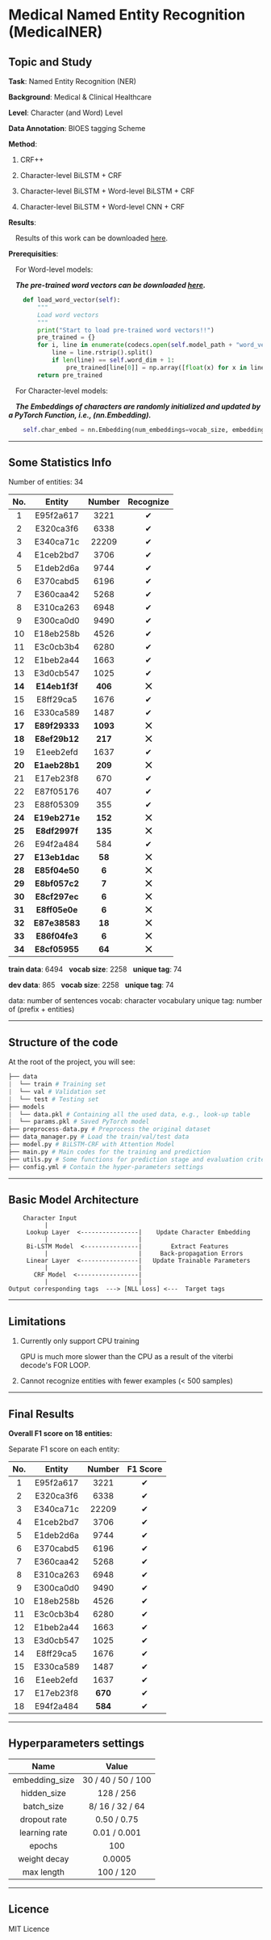 # Medical Named Entity Recognition (MedicalNER)

## Topic and Study

**Task**: Named Entity Recognition (NER)

**Background**: Medical & Clinical Healthcare 

**Level**: Character (and Word) Level

**Data Annotation**: BIOES tagging Scheme

**Method**:

1. CRF++

2. Character-level BiLSTM + CRF

3. Character-level BiLSTM + Word-level BiLSTM + CRF

4. Character-level BiLSTM + Word-level CNN + CRF

**Results**:

&emsp;Results of this work can be downloaded [here](https://github.com/SuperBruceJia/MedicalNER/raw/master/NER-Models-Results.xlsx).

**Prerequisities**:

&emsp;For Word-level models:

&emsp;***The pre-trained word vectors can be downloaded [here](https://drive.google.com/file/d/1b_D5OQHm1XFlHKcMaWUJ8ABiQNPM0meS/view?usp=sharing).***

```python
    def load_word_vector(self):
        """
        Load word vectors
        """
        print("Start to load pre-trained word vectors!!")
        pre_trained = {}
        for i, line in enumerate(codecs.open(self.model_path + "word_vectors.vec", 'r', encoding='utf-8')):
            line = line.rstrip().split()
            if len(line) == self.word_dim + 1:
                pre_trained[line[0]] = np.array([float(x) for x in line[1:]]).astype(np.float32)
        return pre_trained
```

&emsp;For Character-level models:

&emsp;***The Embeddings of characters are randomly initialized and updated by a PyTorch Function, i.e., (nn.Embedding).***

```python
    self.char_embed = nn.Embedding(num_embeddings=vocab_size, embedding_dim=self.char_dim)
```

--------------------------------------------------------------------------------

## Some Statistics Info

Number of entities: 34

| No.   | Entity    | Number | Recognize|
| :----:| :----:    | :----: |:----:    |
| 1     | E95f2a617 | 3221   | ✔︎       |
| 2     | E320ca3f6 | 6338   | ✔︎       |
| 3     | E340ca71c | 22209  | ✔︎       |
| 4     | E1ceb2bd7 | 3706   | ✔︎       |
| 5     | E1deb2d6a | 9744   | ✔︎       |
| 6     | E370cabd5 | 6196   | ✔︎       |
| 7     | E360caa42 | 5268   | ✔︎       |
| 8     | E310ca263 | 6948   | ✔︎       |
| 9     | E300ca0d0 | 9490   | ✔︎       |
| 10    | E18eb258b | 4526   | ✔︎       |
| 11    | E3c0cb3b4 | 6280   | ✔︎       |
| 12    | E1beb2a44 | 1663   | ✔︎       |
| 13    | E3d0cb547 | 1025   | ✔︎       |
| __14__    | __E14eb1f3f__ | __406__    | __⨉__       |
| 15    | E8ff29ca5 | 1676   | ✔︎       |
| 16    | E330ca589 | 1487   | ✔︎       |
| __17__    | __E89f29333__ | __1093__   | __⨉__       |
| __18__    | __E8ef29b12__ | __217__    | __⨉__       |
| 19    | E1eeb2efd | 1637   | ✔︎       |
| __20__    | __E1aeb28b1__ | __209__    | __⨉__       |
| 21    | E17eb23f8 | 670    | ✔︎       |
| 22    | E87f05176 | 407    | ✔︎       |
| 23    | E88f05309 | 355    | ✔︎       |
| __24__    | __E19eb271e__ | __152__    | __⨉__       |
| __25__    | __E8df2997f__ | __135__    | __⨉__       |
| 26    | E94f2a484 | 584    | ✔︎       |
| __27__    | __E13eb1dac__ | __58__     | __⨉__       |
| __28__    | __E85f04e50__ | __6__      | __⨉__       |
| __29__    | __E8bf057c2__ | __7__      | __⨉__       |
| __30__    | __E8cf297ec__ | __6__      | __⨉__       |
| __31__    | __E8ff05e0e__ | __6__      | __⨉︎__       |
| __32__    | __E87e38583__ | __18__     | __⨉︎__       |
| __33__    | __E86f04fe3__ | __6__      | __⨉︎__       |
| __34__    | __E8cf05955__ | __64__     | __⨉︎__       |

**train data**: 6494 &nbsp;
**vocab size**: 2258 &nbsp;
**unique tag**: 74 &nbsp;

**dev data**: 865 &nbsp;
**vocab size**: 2258 &nbsp;
**unique tag**: 74 &nbsp;

data: number of sentences
vocab: character vocabulary
unique tag: number of (prefix + entities)

--------------------------------------------------------------------------------

## Structure of the code

At the root of the project, you will see:

```python
├── data
|  └── train # Training set 
|  └── val # Validation set 
|  └── test # Testing set 
├── models
|  └── data.pkl # Containing all the used data, e.g., look-up table
|  └── params.pkl # Saved PyTorch model
├── preprocess-data.py # Preprocess the original dataset
├── data_manager.py # Load the train/val/test data
├── model.py # BiLSTM-CRF with Attention Model
├── main.py # Main codes for the training and prediction
├── utils.py # Some functions for prediction stage and evaluation criteria
├── config.yml # Contain the hyper-parameters settings
```

--------------------------------------------------------------------------------

## Basic  Model Architecture

```text
    Character Input
          |                         
     Lookup Layer  <----------------|    Update Character Embedding
          |                         |
     Bi-LSTM Model  <---------------|        Extract Features
          |                         |     Back-propagation Errors
     Linear Layer  <----------------|   Update Trainable Parameters
          |                         |
       CRF Model  <-----------------|    
          |                         |
Output corresponding tags  ---> [NLL Loss] <---  Target tags
```

--------------------------------------------------------------------------------

## Limitations

1. Currently only support CPU training
    
    GPU is much more slower than the CPU as a result of the viterbi decode's FOR LOOP. 

2. Cannot recognize entities with fewer examples (< 500 samples)

--------------------------------------------------------------------------------

## Final Results

**Overall F1 score on 18 entities:** 

Separate F1 score on each entity:

| No.   | Entity    | Number | F1 Score|
| :----:| :----:    | :----: |:----:   |
| 1     | E95f2a617 | 3221   | ✔︎       |
| 2     | E320ca3f6 | 6338   | ✔︎       |
| 3     | E340ca71c | 22209  | ✔︎       |
| 4     | E1ceb2bd7 | 3706   | ✔︎       |
| 5     | E1deb2d6a | 9744   | ✔︎       |
| 6     | E370cabd5 | 6196   | ✔︎       |
| 7     | E360caa42 | 5268   | ✔︎       |
| 8     | E310ca263 | 6948   | ✔︎       |
| 9     | E300ca0d0 | 9490   | ✔︎       |
| 10    | E18eb258b | 4526   | ✔︎       |
| 11    | E3c0cb3b4 | 6280   | ✔︎       |
| 12    | E1beb2a44 | 1663   | ✔︎       |
| 13    | E3d0cb547 | 1025   | ✔︎       |
| 14    | E8ff29ca5 | 1676   | ✔︎       |
| 15    | E330ca589 | 1487   | ✔︎       |
| 16    | E1eeb2efd | 1637   | ✔︎       |
| 17    | E17eb23f8 | __670__    | ✔︎       |
| 18    | E94f2a484 | __584__    | ✔︎       |

--------------------------------------------------------------------------------

## Hyperparameters settings

| Name           | Value  | 
| :----:         | :----: |
|embedding_size  | 30 / 40 / 50 / 100    |
|hidden_size     | 128 / 256   |
|batch_size      | 8/ 16 / 32 / 64     | 
|dropout rate    | 0.50 / 0.75  |
|learning rate   | 0.01 / 0.001   |
|epochs          | 100    |
|weight decay    | 0.0005 |
|max length      | 100 / 120   |

--------------------------------------------------------------------------------

## Licence

MIT Licence
